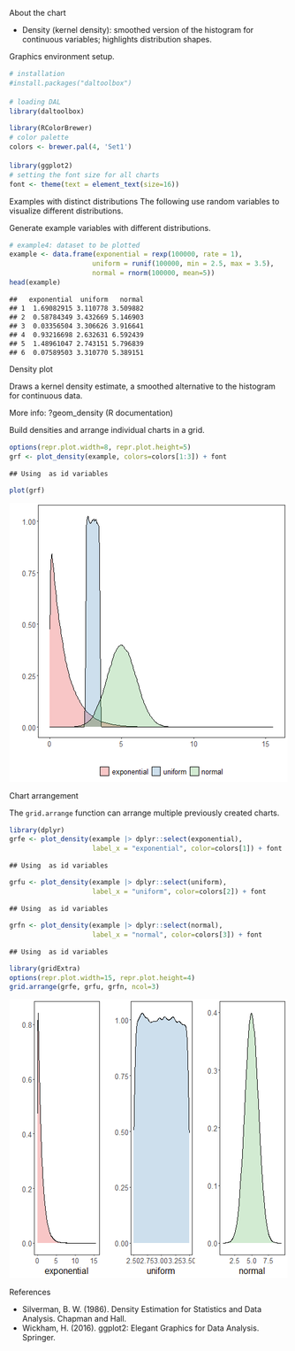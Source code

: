 About the chart
- Density (kernel density): smoothed version of the histogram for continuous variables; highlights distribution shapes.

Graphics environment setup.

``` r
# installation 
#install.packages("daltoolbox")

# loading DAL
library(daltoolbox) 
```


``` r
library(RColorBrewer)
# color palette
colors <- brewer.pal(4, 'Set1')

library(ggplot2)
# setting the font size for all charts
font <- theme(text = element_text(size=16))
```

Examples with distinct distributions
The following use random variables to visualize different distributions.

Generate example variables with different distributions.

``` r
# example4: dataset to be plotted  
example <- data.frame(exponential = rexp(100000, rate = 1), 
                     uniform = runif(100000, min = 2.5, max = 3.5), 
                     normal = rnorm(100000, mean=5))
head(example)
```

```
##   exponential  uniform   normal
## 1  1.69082915 3.110778 3.509882
## 2  0.58784349 3.432669 5.146903
## 3  0.03356504 3.306626 3.916641
## 4  0.93216698 2.632631 6.592439
## 5  1.48961047 2.743151 5.796839
## 6  0.07589503 3.310770 5.389151
```

Density plot

Draws a kernel density estimate, a smoothed alternative to the histogram for continuous data.

More info: ?geom_density (R documentation)

Build densities and arrange individual charts in a grid.

``` r
options(repr.plot.width=8, repr.plot.height=5)
grf <- plot_density(example, colors=colors[1:3]) + font
```

```
## Using  as id variables
```

``` r
plot(grf)
```

![plot of chunk unnamed-chunk-4](fig/grf_density/unnamed-chunk-4-1.png)

Chart arrangement

The `grid.arrange` function can arrange multiple previously created charts.


``` r
library(dplyr)
grfe <- plot_density(example |> dplyr::select(exponential), 
                     label_x = "exponential", color=colors[1]) + font  
```

```
## Using  as id variables
```

``` r
grfu <- plot_density(example |> dplyr::select(uniform), 
                     label_x = "uniform", color=colors[2]) + font  
```

```
## Using  as id variables
```

``` r
grfn <- plot_density(example |> dplyr::select(normal), 
                     label_x = "normal", color=colors[3]) + font 
```

```
## Using  as id variables
```


``` r
library(gridExtra)  
options(repr.plot.width=15, repr.plot.height=4)
grid.arrange(grfe, grfu, grfn, ncol=3)
```

![plot of chunk unnamed-chunk-6](fig/grf_density/unnamed-chunk-6-1.png)

References
- Silverman, B. W. (1986). Density Estimation for Statistics and Data Analysis. Chapman and Hall.
- Wickham, H. (2016). ggplot2: Elegant Graphics for Data Analysis. Springer.
